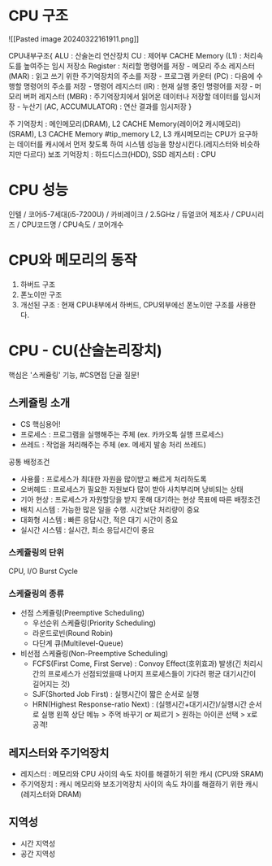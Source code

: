 
# CPU 구조

![[Pasted image 20240322161911.png]]

CPU내부구조{
	ALU : 산술논리 연산장치
	CU : 제어부
	CACHE Memory (L1) : 처리속도를 높여주는 임시 저장소
	Register : 처리할 명령어를 저장
		- 메모리 주소 레지스터 (MAR) : 읽고 쓰기 위한 주기억장치의 주소를 저장
		- 프로그램 카운터 (PC) : 다음에 수행할 명령어의 주소를 저장
		- 명령어 레지스터 (IR) : 현재 실행 중인 명령어를 저장
		- 머모리 버퍼 레지스터 (MBR) : 주기억장치에서 읽어온 데이터나 저장할 데이터를 임시저장
		- 누산기 (AC, ACCUMULATOR) : 연산 결과를 임시저장
}

주 기억장치 : 메인메모리(DRAM), L2 CACHE Memory(레이어2 캐시메모리)(SRAM), L3 CACHE Memory
	#tip_memory L2, L3 캐시메모리는 CPU가 요구하는 데이터를 캐시에서 먼저 찾도록 하여 시스템 성능을 향상시킨다.(레지스터와 비슷하지만 다르다)
보조 기억장치 : 하드디스크(HDD), SSD
레지스터 : CPU


# CPU 성능

인텔 / 코어i5-7세대(i5-7200U) / 카비레이크 / 2.5GHz / 듀얼코어
제조사 / CPU시리즈 / CPU코드명 / CPU속도 / 코어개수


# CPU와 메모리의 동작

1. 하버드 구조
2. 폰노이만 구조
3. 개선된 구조 : 현재 CPU내부에서 하버드, CPU외부에선 폰노이만 구조를 사용한다.

# CPU - CU(산술논리장치)
핵심은 '스케쥴링' 기능, #CS면접 단골 질문!

## 스케쥴링 소개
- CS 핵심용어!
- 프로세스 : 프로그램을 실행해주는 주체 (ex. 카카오톡 실행 프로세스)
- 쓰레드 : 작업을 처리해주는 주체 (ex. 메세지 발송 처리 쓰레드)

공통 배정조건
- 사용률 : 프로세스가 최대한 자원을 많이받고 빠르게 처리하도록
- 오버헤드 : 프로세스가 필요한 자원보다 많이 받아 사치부리며 낭비되는 상태
- 기아 현상 : 프로세스가 자원할당을 받지 못해 대기하는 현상
목표에 따른 배정조건
- 배치 시스템 : 가능한 많은 일을 수행. 시간보단 처리량이 중요
- 대화형 시스템 : 빠른 응답시간, 적은 대기 시간이 중요
- 실시간 시스템 : 실시간, 최소 응답시간이 중요
### 스케쥴링의 단위
CPU, I/O Burst Cycle

### 스케쥴링의 종류
- 선점 스케쥴링(Preemptive Scheduling)
	- 우선순위 스케쥴링(Priority Scheduling)
	- 라운드로빈(Round Robin)
	- 다단계 큐(Multilevel-Queue)
- 비선점 스케쥴링(Non-Preemptive Scheduling)
	- FCFS(First Come, First Serve) : Convoy Effect(호위효과) 발생(긴 처리시간의 프로세스가 선점되었을때 나머지 프로세스들이 기다려 평균 대기시간이 길어지는 것)
	- SJF(Shorted Job First) : 실행시간이 짧은 순서로 실행
	- HRN(Highest Response-ratio Next) : (실행시간+대기시간)/실행시간 순서로 실행
왼쪽 상단 메뉴 > 주먹 바꾸기 or 찌르기 > 원하는 아이콘 선택 > x로 공격!
## 레지스터와 주기억장치
- 레지스터 : 메모리와 CPU 사이의 속도 차이를 해결하기 위한 캐시 (CPU와 SRAM)
- 주기억장치 : 캐시 메모리와 보조기억장치 사이의 속도 차이를 해결하기 위한 캐시 (레지스터와 DRAM)

## 지역성
- 시간 지역성
- 공간 지역성